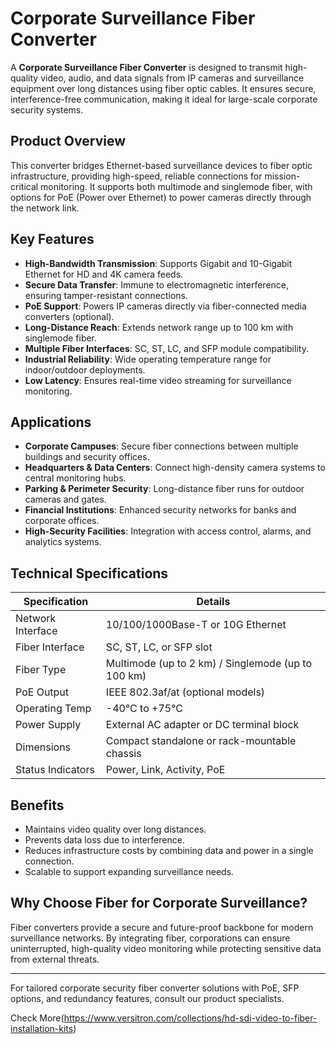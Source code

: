 # Corporate Surveillance Fiber Converter

A **Corporate Surveillance Fiber Converter** is designed to transmit high-quality video, audio, and data signals from IP cameras and surveillance equipment over long distances using fiber optic cables. It ensures secure, interference-free communication, making it ideal for large-scale corporate security systems.

## Product Overview

This converter bridges Ethernet-based surveillance devices to fiber optic infrastructure, providing high-speed, reliable connections for mission-critical monitoring. It supports both multimode and singlemode fiber, with options for PoE (Power over Ethernet) to power cameras directly through the network link.

## Key Features

- **High-Bandwidth Transmission**: Supports Gigabit and 10-Gigabit Ethernet for HD and 4K camera feeds.
- **Secure Data Transfer**: Immune to electromagnetic interference, ensuring tamper-resistant connections.
- **PoE Support**: Powers IP cameras directly via fiber-connected media converters (optional).
- **Long-Distance Reach**: Extends network range up to 100 km with singlemode fiber.
- **Multiple Fiber Interfaces**: SC, ST, LC, and SFP module compatibility.
- **Industrial Reliability**: Wide operating temperature range for indoor/outdoor deployments.
- **Low Latency**: Ensures real-time video streaming for surveillance monitoring.

## Applications

- **Corporate Campuses**: Secure fiber connections between multiple buildings and security offices.
- **Headquarters & Data Centers**: Connect high-density camera systems to central monitoring hubs.
- **Parking & Perimeter Security**: Long-distance fiber runs for outdoor cameras and gates.
- **Financial Institutions**: Enhanced security networks for banks and corporate offices.
- **High-Security Facilities**: Integration with access control, alarms, and analytics systems.

## Technical Specifications

| Specification           | Details                                                  |
|-------------------------|----------------------------------------------------------|
| Network Interface       | 10/100/1000Base-T or 10G Ethernet                         |
| Fiber Interface         | SC, ST, LC, or SFP slot                                   |
| Fiber Type              | Multimode (up to 2 km) / Singlemode (up to 100 km)        |
| PoE Output              | IEEE 802.3af/at (optional models)                         |
| Operating Temp          | -40°C to +75°C                                           |
| Power Supply            | External AC adapter or DC terminal block                  |
| Dimensions              | Compact standalone or rack-mountable chassis              |
| Status Indicators       | Power, Link, Activity, PoE                                |

## Benefits

- Maintains video quality over long distances.
- Prevents data loss due to interference.
- Reduces infrastructure costs by combining data and power in a single connection.
- Scalable to support expanding surveillance needs.

## Why Choose Fiber for Corporate Surveillance?

Fiber converters provide a secure and future-proof backbone for modern surveillance networks. By integrating fiber, corporations can ensure uninterrupted, high-quality video monitoring while protecting sensitive data from external threats.

---

For tailored corporate security fiber converter solutions with PoE, SFP options, and redundancy features, consult our product specialists.

Check More(https://www.versitron.com/collections/hd-sdi-video-to-fiber-installation-kits)
